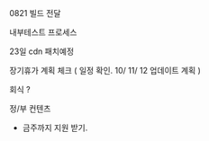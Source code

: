 
0821 빌드 전달 

내부테스트 프로세스 

23일 cdn 패치예정

장기휴가 계획 체크 ( 일정 확인. 10/ 11/ 12 업데이트 계획 )



회식 ?



정/부 컨텐츠 
 - 금주까지 지원 받기.


